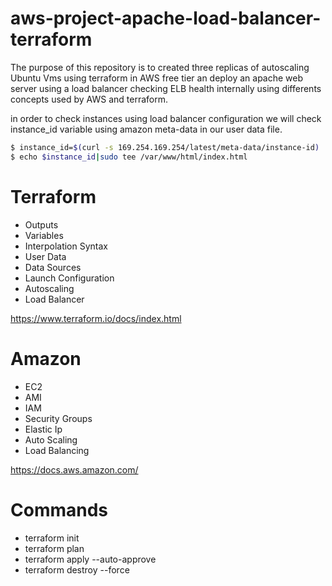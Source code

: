 # aws-project-apache-load-balancer-terraform
The purpose of this repository is to created  three replicas of autoscaling Ubuntu Vms using terraform in AWS free tier an deploy an apache web server using a load balancer checking ELB health internally using differents concepts used by AWS and terraform.

in order to check instances using load balancer configuration we will check instance_id variable using amazon meta-data in our user data file.

```  sh
$ instance_id=$(curl -s 169.254.169.254/latest/meta-data/instance-id)
$ echo $instance_id|sudo tee /var/www/html/index.html
```

# Terraform
- Outputs
- Variables
- Interpolation Syntax
- User Data
- Data Sources
- Launch Configuration
- Autoscaling
- Load Balancer

https://www.terraform.io/docs/index.html

# Amazon

- EC2
- AMI
- IAM
- Security Groups
- Elastic Ip
- Auto Scaling
- Load Balancing 

https://docs.aws.amazon.com/

# Commands
 - terraform init  
 - terraform plan
 - terraform apply --auto-approve
 - terraform destroy --force
